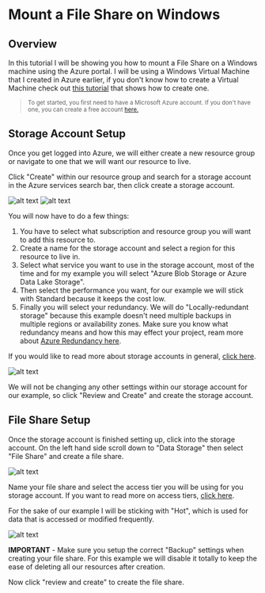 # Mount a File Share on Windows

## Overview

In this tutorial I will be showing you how to mount a File Share on a Windows machine using the Azure portal. I will be using a Windows Virtual Machine that I created in Azure earlier, if you don't know how to create a Virtual Machine check out [this tutorial](https://github.com/michaelcronk/deploying-a-vm) that shows how to create one.

> <sub>To get started, you first need to have a Microsoft Azure account. If you don't have one, you can create a free account [here.](https://azure.microsoft.com/en-us/free/search/?&ef_id=_k_Cj0KCQiA4NWrBhD-ARIsAFCKwWv39zVXs4ww7bj_IGmTJngZol8ZX835NOuvRgv7ygSk_rEe9lnrcGcaAg2vEALw_wcB_k_&OCID=AIDcmm5edswduu_SEM__k_Cj0KCQiA4NWrBhD-ARIsAFCKwWv39zVXs4ww7bj_IGmTJngZol8ZX835NOuvRgv7ygSk_rEe9lnrcGcaAg2vEALw_wcB_k_&gad_source=1&gclid=Cj0KCQiA4NWrBhD-ARIsAFCKwWv39zVXs4ww7bj_IGmTJngZol8ZX835NOuvRgv7ygSk_rEe9lnrcGcaAg2vEALw_wcB)</sub>

## Storage Account Setup

Once you get logged into Azure, we will either create a new resource group or navigate to one that we will want our resource to live.

Click "Create" within our resource group and search for a storage account in the Azure services search bar, then click create a storage account.

![alt text](<imgs/Screenshot 2024-12-13 at 8.23.52 PM.png>)
![alt text](<imgs/Screenshot 2024-12-13 at 8.24.58 PM.png>)

You will now have to do a few things:

1. You have to select what subscription and resource group you will want to add this resource to.
2. Create a name for the storage account and select a region for this resource to live in.
3. Select what service you want to use in the storage account, most of the time and for my example you will select "Azure Blob Storage or Azure Data Lake Storage".
4. Then select the performance you want, for our example we will stick with Standard because it keeps the cost low.
5. Finally you will select your redundancy. We will do "Locally-redundant storage" because this example doesn't need multiple backups in multiple regions or availability zones. Make sure you know what redundancy means and how this may effect your project, ream more about [Azure Redundancy here](https://learn.microsoft.com/en-us/azure/storage/common/storage-redundancy).

If you would like to read more about storage accounts in general, [click here](https://learn.microsoft.com/en-us/azure/storage/common/storage-account-overview).

![alt text](<imgs/Screenshot 2024-12-13 at 8.25.36 PM.png>)

We will not be changing any other settings within our storage account for our example, so click "Review and Create" and create the storage account.

## File Share Setup

Once the storage account is finished setting up, click into the storage account. On the left hand side scroll down to "Data Storage" then select "File Share" and create a file share.

![alt text](<imgs/Screenshot 2024-12-15 at 9.01.02 AM.png>)

Name your file share and select the access tier you will be using for you storage account. If you want to read more on access tiers, [click here](https://learn.microsoft.com/en-us/azure/storage/blobs/access-tiers-overview).

For the sake of our example I will be sticking with "Hot", which is used for data that is accessed or modified frequently.

![alt text](<imgs/Screenshot 2024-12-15 at 9.02.02 AM.png>)

**IMPORTANT** - Make sure you setup the correct "Backup" settings when creating your file share. For this example we will disable it totally to keep the ease of deleting all our resources after creation.

Now click "review and create" to create the file share.
